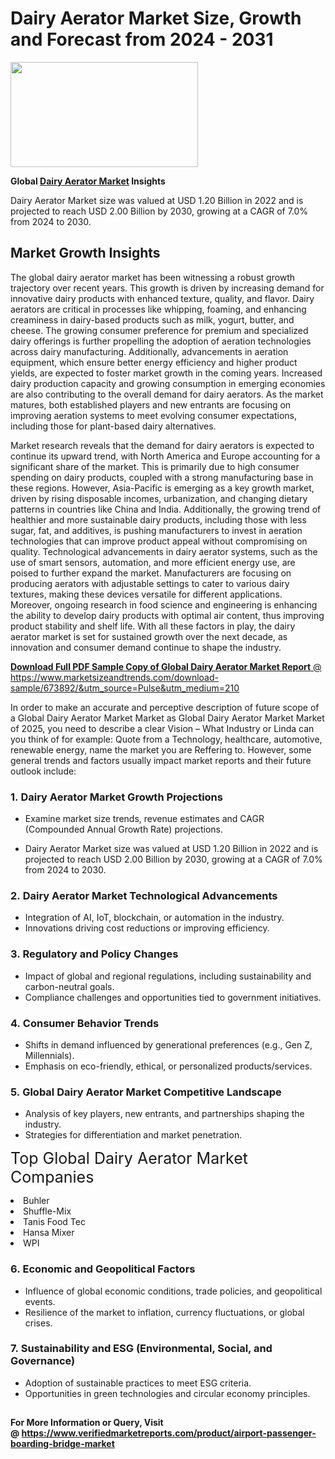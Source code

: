 <H1>Dairy Aerator Market Size, Growth and Forecast from 2024 - 2031</H1><img class="aligncenter size-medium wp-image-584254" src="https://thirdeyenews.in/wp-content/uploads/2024/09/Global-Market-Research-300x168.jpeg" alt="" width="300" height="168" /><p><strong>Global&nbsp;<a href="https://www.marketsizeandtrends.com/download-sample/673892/&amp;utm_source=Pulse&amp;utm_medium=210">Dairy Aerator Market</a> Insights</strong></p><p>Dairy Aerator Market size was valued at USD 1.20 Billion in 2022 and is projected to reach USD 2.00 Billion by 2030, growing at a CAGR of 7.0% from 2024 to 2030.</p><p><h2>Market Growth Insights</h2> <p>The global dairy aerator market has been witnessing a robust growth trajectory over recent years. This growth is driven by increasing demand for innovative dairy products with enhanced texture, quality, and flavor. Dairy aerators are critical in processes like whipping, foaming, and enhancing creaminess in dairy-based products such as milk, yogurt, butter, and cheese. The growing consumer preference for premium and specialized dairy offerings is further propelling the adoption of aeration technologies across dairy manufacturing. Additionally, advancements in aeration equipment, which ensure better energy efficiency and higher product yields, are expected to foster market growth in the coming years. Increased dairy production capacity and growing consumption in emerging economies are also contributing to the overall demand for dairy aerators. As the market matures, both established players and new entrants are focusing on improving aeration systems to meet evolving consumer expectations, including those for plant-based dairy alternatives.</p> <p><a href="#"></a></p> <p>Market research reveals that the demand for dairy aerators is expected to continue its upward trend, with North America and Europe accounting for a significant share of the market. This is primarily due to high consumer spending on dairy products, coupled with a strong manufacturing base in these regions. However, Asia-Pacific is emerging as a key growth market, driven by rising disposable incomes, urbanization, and changing dietary patterns in countries like China and India. Additionally, the growing trend of healthier and more sustainable dairy products, including those with less sugar, fat, and additives, is pushing manufacturers to invest in aeration technologies that can improve product appeal without compromising on quality. Technological advancements in dairy aerator systems, such as the use of smart sensors, automation, and more efficient energy use, are poised to further expand the market. Manufacturers are focusing on producing aerators with adjustable settings to cater to various dairy textures, making these devices versatile for different applications. Moreover, ongoing research in food science and engineering is enhancing the ability to develop dairy products with optimal air content, thus improving product stability and shelf life. With all these factors in play, the dairy aerator market is set for sustained growth over the next decade, as innovation and consumer demand continue to shape the industry.</p> <p><a href="#"></p><p><span class=""><strong>Download Full PDF Sample Copy of Global Dairy Aerator Market Report</strong> @ <a href="https://www.marketsizeandtrends.com/download-sample/673892/&amp;utm_source=Pulse&amp;utm_medium=210" target="_blank">https://www.marketsizeandtrends.com/download-sample/673892/&amp;utm_source=Pulse&amp;utm_medium=210</a></span></p><p>In order to make an accurate and perceptive description of future scope of a Global&nbsp;Dairy Aerator Market Market as Global&nbsp;Dairy Aerator Market Market of 2025, you need to describe a clear Vision &ndash; What Industry or Linda can you think of for example: Quote from a Technology, healthcare, automotive, renewable energy, name the market you are Reffering to. However, some general trends and factors usually impact market reports and their future outlook include:</p><h3>1.&nbsp;<strong>Dairy Aerator Market Growth Projections</strong></h3><ul><li>Examine market size trends, revenue estimates and CAGR (Compounded Annual Growth Rate) projections.</li><li><p>Dairy Aerator Market size was valued at USD 1.20 Billion in 2022 and is projected to reach USD 2.00 Billion by 2030, growing at a CAGR of 7.0% from 2024 to 2030.</p></li></ul><h3>2.&nbsp;<strong>Dairy Aerator Market Technological Advancements</strong></h3><ul><li>Integration of AI, IoT, blockchain, or automation in the industry.</li><li>Innovations driving cost reductions or improving efficiency.</li></ul><h3>3.&nbsp;<strong>Regulatory and Policy Changes</strong></h3><ul><li>Impact of global and regional regulations, including sustainability and carbon-neutral goals.</li><li>Compliance challenges and opportunities tied to government initiatives.</li></ul><h3>4.&nbsp;<strong>Consumer Behavior Trends</strong></h3><ul><li>Shifts in demand influenced by generational preferences (e.g., Gen Z, Millennials).</li><li>Emphasis on eco-friendly, ethical, or personalized products/services.</li></ul><h3>5.&nbsp;<strong>Global Dairy Aerator Market Competitive Landscape</strong></h3><ul><li>Analysis of key players, new entrants, and partnerships shaping the industry.</li><li>Strategies for differentiation and market penetration.</li></ul><p data-pm-slice="1 1 []"><span style="color: inherit; font-family: inherit; font-size: 25px;">Top Global Dairy Aerator Market Companies</span></p><div class="" data-test-id=""><p><li>Buhler</li><li> Shuffle-Mix</li><li> Tanis Food Tec</li><li> Hansa Mixer</li><li> WPI</li></p></div><h3>6.&nbsp;<strong>Economic and Geopolitical Factors</strong></h3><ul><li>Influence of global economic conditions, trade policies, and geopolitical events.</li><li>Resilience of the market to inflation, currency fluctuations, or global crises.</li></ul><h3>7.&nbsp;<strong>Sustainability and ESG (Environmental, Social, and Governance)</strong></h3><ul><li>Adoption of sustainable practices to meet ESG criteria.</li><li>Opportunities in green technologies and circular economy principles.</li></ul><h2><strong style="font-size: 14px;">For More Information or Query, Visit @&nbsp;</strong><a style="background-color: #ffffff; font-size: 14px;" href="https://www.marketsizeandtrends.com/report/dairy-aerator-market/" target="_blank">https://www.verifiedmarketreports.com/product/airport-passenger-boarding-bridge-market</a></h2>
